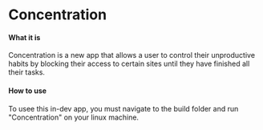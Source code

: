 # Concentration
#### What it is
Concentration is a new app that allows a user to control their unproductive habits by blocking their access to certain sites until they have finished all their tasks.
#### How to use
To usee this in-dev app, you must navigate to the build folder and run "Concentration" on your linux machine.
